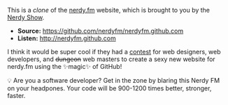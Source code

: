 This is a *clone* of the [nerdy.fm](http://nerdy.fm) website, which is brought to you by the [Nerdy Show](http://nerdyshow.com/). 

* **Source:** https://github.com/nerdyfm/nerdyfm.github.com
* **Listen:** http://nerdyfm.github.com

I think it would be super cool if they had a [contest](http://nerdyshow.com/contests/) for web designers, web developers, and ~~dungeon~~ web masters to create a sexy new website for nerdy.fm using the :sparkles:magic:sparkles: of GitHub!

:bulb: Are you a software developer? Get in the zone by blaring this Nerdy FM on your headpones. Your code will be 900-1200 times better, stronger, faster.
